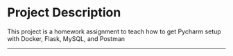 # Project Description
This project is a homework assignment to teach how to get Pycharm setup with Docker, Flask, MySQL, and Postman

---


